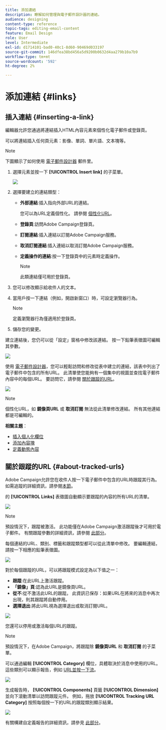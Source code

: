 ```yaml
---
title: 添加連結
description: 瞭解如何管理與電子郵件設計器的連結。
audience: designing
content-type: reference
topic-tags: editing-email-content
feature: Email Design
role: User
level: Intermediate
exl-id: d1714101-bad0-40c1-8d60-90469d033197
source-git-commit: 146dfea38bd456a5d9200b0632d4aa279b10a7b9
workflow-type: tm+mt
source-wordcount: '592'
ht-degree: 2%

---
```


# 添加連結 {#links}

## 插入連結 {#inserting-a-link}

編輯器允許您通過將連結插入HTML內容元素來個性化電子郵件或登錄頁。

可以將連結插入任何頁元素：影像、單詞、單片語、文本塊等。

>[!NOTE]
>
>下圖顯示了如何使用 [電子郵件設計器](../../designing/using/designing-content-in-adobe-campaign.md) 郵件里。

1. 選擇元素並按一下 **[!UICONTROL Insert link]** 的子菜單。

   ![](assets/des_insert_link.png)

1. 選擇要建立的連結類型：

   * **外部連結**:插入指向外部URL的連結。

      您可以為URL定義個性化。 請參閱 [個性化URL](personalization.md#personalizing-urls)。

   * **登錄頁**:訪問Adobe Campaign登錄頁。
   * **訂閱連結**:插入連結以訂閱Adobe Campaign服務。
   * **取消訂閱連結**:插入連結以取消訂閱Adobe Campaign服務。
   * **定義操作的連結**:按一下登錄頁中的元素時定義操作。

      >[!NOTE]
      >
      >此類連結僅可用於登錄頁。

1. 您可以修改顯示給收件人的文本。
1. 當用戶按一下連結（例如，開啟新窗口）時，可設定瀏覽器行為。

   >[!NOTE]
   >
   >定義瀏覽器行為僅適用於登錄頁。

1. 儲存您的變更。

建立連結後，您仍可以從「設定」窗格中修改該連結。 按一下鉛筆表徵圖可編輯其參數。

![](assets/des_link_edit.png)

使用 [電子郵件設計器](../../designing/using/designing-content-in-adobe-campaign.md)，您可以輕鬆訪問和修改從表中建立的連結，該表中列出了電子郵件中包含的所有URL。 此清單使您能夠有一個集中的視圖並查找電子郵件內容中的每個URL。 要訪問它，請參閱 [關於跟蹤的URL](#about-tracked-urls)。

![](assets/des_link_list.png)

>[!NOTE]
>
>個性化URL，如 **鏡像頁URL** 或 **取消訂閱** 無法從此清單修改連結。 所有其他連結都是可編輯的。

**相關主題**：

* [插入個人化欄位](../../designing/using/personalization.md#inserting-a-personalization-field)
* [添加內容塊](../../designing/using/personalization.md#adding-a-content-block)
* [定義動態內容](../../designing/using/personalization.md#defining-dynamic-content-in-an-email)

## 關於跟蹤的URL {#about-tracked-urls}

Adobe Campaign允許您在收件人按一下電子郵件中包含的URL時跟蹤其行為。 如需追蹤的詳細資訊，請參閱[本節](../../sending/using/tracking-messages.md#about-tracking)。

的 **[!UICONTROL Links]** 表徵圖自動顯示要跟蹤的內容的所有URL的清單。

![](assets/des_links.png)

>[!NOTE]
>
>預設情況下，跟蹤被激活。 此功能僅在Adobe Campaign激活跟蹤後才可用於電子郵件。 有關跟蹤參數的詳細資訊，請參閱 [此部分](../../administration/using/configuring-email-channel.md#tracking-parameters)。

每個連結的URL、類別、標籤和跟蹤類型都可以從此清單中修改。 要編輯連結，請按一下相應的鉛筆表徵圖。

![](assets/des_links_tracking.png)

對於每個跟蹤的URL，可以將跟蹤模式設定為以下值之一：

* **跟蹤**:在此URL上激活跟蹤。
* **「鏡像」頁**:認為此URL是鏡像頁URL。
* **從不**:從不激活此URL的跟蹤。 此資訊已保存：如果URL在將來的消息中再次出現，則其跟蹤將自動停用。
* **選擇退出**:將此URL視為選擇退出或取消訂閱URL。

![](assets/des_link_tracking_type.png)

您還可以停用或激活每個URL的跟蹤。

>[!NOTE]
>
>預設情況下，在Adobe Campaign，將跟蹤除 **鏡像頁URL** 和 **取消訂閱** 的子菜單。

可以通過編輯 **[!UICONTROL Category]** 欄位，具體取決於消息中使用的URL。 這些類別可以顯示報告，例如 [URL並按一下流](../../reporting/using/urls-and-click-streams.md)。

![](assets/des_link_tracking_category.png)

生成報告時， **[!UICONTROL Components]** 頁籤 **[!UICONTROL Dimension]** 並向下滾動清單以訪問跟蹤元件。 例如，拖放 **[!UICONTROL Tracking URL Category]** 按照每個按一下的URL的跟蹤類別顯示結果。

![](assets/des_link_tracking_report.png)

有關構建自定義報告的詳細資訊，請參見 [此部分](../../reporting/using/about-dynamic-reports.md)。
